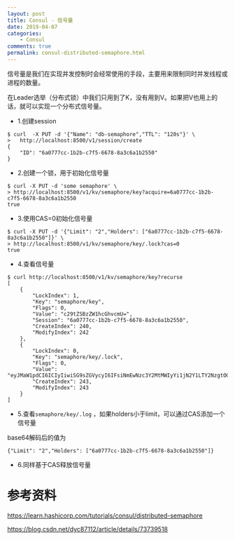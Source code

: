 ```yaml
---
layout: post
title: Consul - 信号量
date: 2019-04-07
categories:
    - Consul
comments: true
permalink: consul-distributed-semaphore.html
---
```


信号量是我们在实现并发控制时会经常使用的手段，主要用来限制同时并发线程或进程的数量。

在Leader选举（分布式锁）中我们只用到了K，没有用到V。如果把V也用上的话，就可以实现一个分布式信号量。

- 1.创建session

```
$ curl  -X PUT -d '{"Name": "db-semaphore","TTL": "120s"}' \
>   http://localhost:8500/v1/session/create
{
    "ID": "6a0777cc-1b2b-c7f5-6678-8a3c6a1b2550"
}
```

- 2.创建一个锁，用于初始化信号量

```
$ curl -X PUT -d 'some semaphore' \
> http://localhost:8500/v1/kv/semaphore/key?acquire=6a0777cc-1b2b-c7f5-6678-8a3c6a1b2550
true
```

- 3.使用CAS=0初始化信号量

```
$ curl -X PUT -d '{"Limit": "2","Holders": ["6a0777cc-1b2b-c7f5-6678-8a3c6a1b2550"]}' \
> http://localhost:8500/v1/kv/semaphore/key/.lock?cas=0
true
```

- 4.查看信号量

```
$ curl http://localhost:8500/v1/kv/semaphore/key?recurse
[
    {
        "LockIndex": 1,
        "Key": "semaphore/key",
        "Flags": 0,
        "Value": "c29tZSBzZW1hcGhvcmU=",
        "Session": "6a0777cc-1b2b-c7f5-6678-8a3c6a1b2550",
        "CreateIndex": 240,
        "ModifyIndex": 242
    },
    {
        "LockIndex": 0,
        "Key": "semaphore/key/.lock",
        "Flags": 0,
        "Value": "eyJMaW1pdCI6ICIyIiwiSG9sZGVycyI6IFsiNmEwNzc3Y2MtMWIyYi1jN2Y1LTY2NzgtOGEzYzZhMWIyNTUwIl19",
        "CreateIndex": 243,
        "ModifyIndex": 243
    }
]
```

- 5.查看`semaphore/key/.log` ，如果holders小于limit，可以通过CAS添加一个信号量

base64解码后的值为

```
{"Limit": "2","Holders": ["6a0777cc-1b2b-c7f5-6678-8a3c6a1b2550"]}
```

- 6.同样基于CAS释放信号量

# 参考资料

https://learn.hashicorp.com/tutorials/consul/distributed-semaphore

https://blog.csdn.net/dyc87112/article/details/73739518